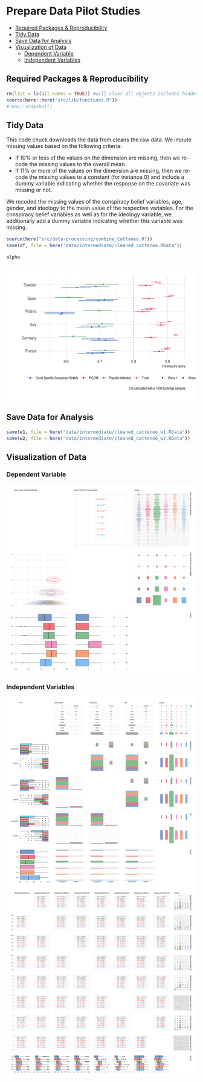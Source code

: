 Prepare Data Pilot Studies
================

-   <a href="#required-packages--reproducibility"
    id="toc-required-packages--reproducibility">Required Packages &amp;
    Reproducibility</a>
-   <a href="#tidy-data" id="toc-tidy-data">Tidy Data</a>
-   <a href="#save-data-for-analysis" id="toc-save-data-for-analysis">Save
    Data for Analysis</a>
-   <a href="#visualization-of-data"
    id="toc-visualization-of-data">Visualization of Data</a>
    -   <a href="#dependent-variable" id="toc-dependent-variable">Dependent
        Variable</a>
    -   <a href="#independent-variables"
        id="toc-independent-variables">Independent Variables</a>

## Required Packages & Reproducibility

``` r
rm(list = ls(all.names = TRUE)) #will clear all objects includes hidden objects.
source(here::here("src/lib/functions.R"))
#renv::snapshot()
```

## Tidy Data

This code chuck downloads the data from cleans the raw data. We impute
missing values based on the following criteria:

-   If 10% or less of the values on the dimension are missing, then we
    re-code the missing values to the overall mean.
-   If 11% or more of the values on the dimension are missing, then we
    re-code the missing values to a constant (for instance 0) and
    include a dummy variable indicating whether the response on the
    covariate was missing or not.

We recoded the missing values of the conspiracy belief variables, age,
gender, and ideology to the mean value of the respective variables. For
the conspiracy belief variables as well as for the ideology variable, we
additionally add a dummy variable indicating whether this variable was
missing.

``` r
source(here("src/data-processing/combine_Cattaneo.R"))
save(df, file = here("data/intermediate/cleaned_catteneo.RData"))
```

``` r
alpha
```

<img src="../../report/figures/scaling variables-1.png" style="display: block; margin: auto;" />

## Save Data for Analysis

``` r
save(w1, file = here("data/intermediate/cleaned_catteneo_w1.RData"))
save(w2, file = here("data/intermediate/cleaned_catteneo_w2.RData"))
```

## Visualization of Data

### Dependent Variable

<img src="../../report/figures/Dependent Variable Obs-1.png" style="display: block; margin: auto;" />

### Independent Variables

<img src="../../report/figures/Independent Variables H1-1.png" style="display: block; margin: auto;" />

<img src="../../report/figures/Independent Variables H2-1.png" style="display: block; margin: auto;" />
